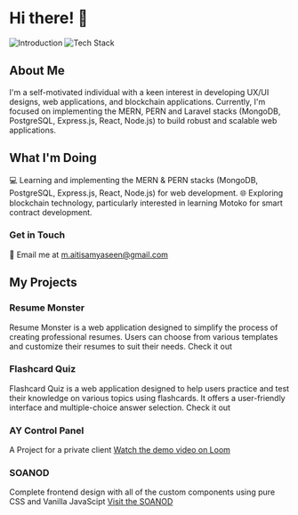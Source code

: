 # Hi there! 👋


![Introduction](https://github.com/MaitisamY/certificates/blob/main/screen-1-github.png)
![Tech Stack](https://github.com/MaitisamY/certificates/blob/main/screen-2-github.png)

## About Me
I'm a self-motivated individual with a keen interest in developing UX/UI designs, web applications, and blockchain applications. Currently, I'm focused on implementing the MERN, PERN and Laravel stacks (MongoDB, PostgreSQL, Express.js, React, Node.js) to build robust and scalable web applications.

## What I'm Doing
💻 Learning and implementing the MERN & PERN stacks (MongoDB, PostgreSQL, Express.js, React, Node.js) for web development.
🌐 Exploring blockchain technology, particularly interested in learning Motoko for smart contract development.

### Get in Touch
📧 Email me at m.aitisamyaseen@gmail.com

## My Projects
### Resume Monster
Resume Monster is a web application designed to simplify the process of creating professional resumes. Users can choose from various templates and customize their resumes to suit their needs. Check it out

### Flashcard Quiz
Flashcard Quiz is a web application designed to help users practice and test their knowledge on various topics using flashcards. It offers a user-friendly interface and multiple-choice answer selection. Check it out

### AY Control Panel
A Project for a private client
[Watch the demo video on Loom](https://www.loom.com/share/e92aa71b71764b0db6afb09141c4ba44?sid=8e9ac939-c3c5-43c6-b2b8-f10f6d9834d3)

### SOANOD 
Complete frontend design with all of the custom components using pure CSS and Vanilla JavaScipt
[Visit the SOANOD](https://soanod.com/)
